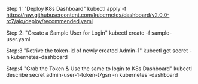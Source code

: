 Step 1: "Deploy K8s Dashboard" 
kubectl apply -f https://raw.githubusercontent.com/kubernetes/dashboard/v2.0.0-rc7/aio/deploy/recommended.yaml

Step 2: "Create a Sample User for Login"
kubectl create -f sample-user.yaml


Step:3 "Retrive the token-id of newly created Admin-1"
kubectl get secret -n kubernetes-dashboard


Step:4 "Grab the Token & Use the same to login to K8s Dashboard"
kubectl describe secret  admin-user-1-token-t7gsn -n kubernetes`-dashboard
